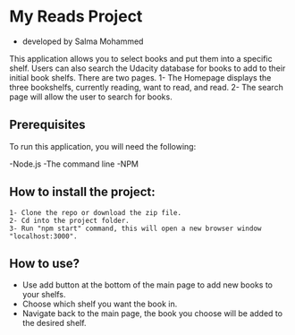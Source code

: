 # My Reads Project

- developed by Salma Mohammed

This application allows you to select books and put them into a specific shelf. Users can also search the Udacity database for books to add to their initial book shelfs. There are two pages.
1- The Homepage displays the three bookshelfs, currently reading, want to read, and read.
2- The search page will allow the user to search for books.

## Prerequisites
To run this application, you will need the following:

-Node.js
-The command line
-NPM

##  How to install the project:
	1- Clone the repo or download the zip file.
	2- Cd into the project folder.
  	3- Run "npm start" command, this will open a new browser window "localhost:3000".

## How to use?
- Use add button at the bottom of the main page to add new books to your shelfs.
- Choose which shelf you want the book in.
- Navigate back to the main page, the book you choose will be added to the desired shelf.

